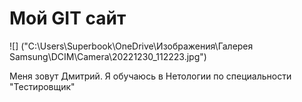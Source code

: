 # Мой GIT сайт

![] ("C:\Users\Superbook\OneDrive\Изображения\Галерея Samsung\DCIM\Camera\20221230_112223.jpg")

Меня зовут Дмитрий. Я обучаюсь в Нетологии по специальности "Тестировщик"